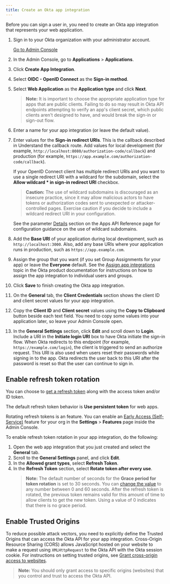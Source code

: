 ```yaml
---
title: Create an Okta app integration
---
```

Before you can sign a user in, you need to create an Okta app integration that represents your web application.

1. Sign in to your Okta organization with your administrator account.

    <a href="https://developer.okta.com/login" target="_blank" class="Button--blue">Go to Admin Console</a>

1. In the Admin Console, go to **Applications** > **Applications**.
1. Click **Create App Integration**.
1. Select **OIDC - OpenID Connect** as the **Sign-in method**.
1. Select **Web Application** as the **Application type** and click **Next**.
    > **Note:** It is important to choose the appropriate application type for apps that are public clients. Failing to do so may result in Okta API endpoints attempting to verify an app's client secret, which public clients aren't designed to have, and would break the sign-in or sign-out flow.
1. Enter a name for your app integration (or leave the default value).
1. Enter values for the **Sign-in redirect URIs**. This is the callback described in <GuideLink link="../define-callback">Understand the callback route</GuideLink>. Add values for local development (for example, `http://localhost:8080/authorization-code/callback`) and production (for example, `https://app.example.com/authorization-code/callback`).

    If your OpenID Connect client has multiple redirect URIs and you want to use a single redirect URI with a wildcard for the subdomain, select the **Allow wildcard * in sign-in redirect URI** checkbox.

    > **Caution:** The use of wildcard subdomains is discouraged as an insecure practice, since it may allow malicious actors to have tokens or authorization codes sent to unexpected or attacker-controlled pages. Exercise caution if you decide to include a wildcard redirect URI in your configuration.

    See the parameter [Details](/docs/reference/api/apps/#details) section on the Apps API Reference page for configuration guidance on the use of wildcard subdomains.

1. Add the **Base URI** of your application during local development, such as `http://localhost:3000`. Also, add any base URIs where your application runs in production, such as `https://app.example.com`.
1. Assign the group that you want (if you set Group Assignments for your app) or leave the **Everyone** default. See the [Assign app integrations](https://help.okta.com/okta_help.htm?id=ext_Apps_Apps_Page-assign) topic in the Okta product documentation for instructions on how to assign the app integration to individual users and groups.
1. Click **Save** to finish creating the Okta app integration.
1. On the **General** tab, the **Client Credentials** section shows the client ID and client secret values for your app integration.
1. Copy the **Client ID** and **Client secret** values using the **Copy to Clipboard** button beside each text field.
You need to copy some values into your application later, so leave your Admin Console open.
1. In the **General Settings** section, click **Edit** and scroll down to **Login**. Include a URI in the **Initiate login URI** box to have Okta initiate the sign-in flow. When Okta redirects to this endpoint (for example, `https://example.com/login`), the client is triggered to send an authorize request. This URI is also used when users reset their passwords while signing in to the app. Okta redirects the user back to this URI after the password is reset so that the user can continue to sign in.

## Enable refresh token rotation

You can choose to [get a refresh token](/docs/guides/refresh-tokens/get-refresh-token/) along with the access token and/or ID token.

The default refresh token behavior is **Use persistent token** for web apps.

Rotating refresh tokens is an <ApiLifecycle access="ea"/> feature.
You can enable an [Early Access (Self-Service)](/docs/reference/releases-at-okta/#early-access-ea) feature for your org in the **Settings** > **Features** page inside the Admin Console.

To enable refresh token rotation in your app integration, do the following:

1. Open the web app integration that you just created and select the **General** tab.
1. Scroll to the **General Settings** panel, and click **Edit**.
1. In the **Allowed grant types**, select **Refresh Token**.
1. In the **Refresh Token** section, select **Rotate token after every use**.
    > **Note:** The default number of seconds for the **Grace period for token rotation** is set to 30 seconds. You can [change the value](/docs/guides/refresh-tokens/refresh-token-rotation/#enable-refresh-token-rotation) to any number between 0 and 60 seconds. After the refresh token is rotated, the previous token remains valid for this amount of time to allow clients to get the new token. Using a value of 0 indicates that there is no grace period.

## Enable Trusted Origins

To reduce possible attack vectors, you need to explicitly define the Trusted Origins that can access the Okta API for your app integration. Cross-Origin Resource Sharing (CORS) allows JavaScript hosted on your website to make a request using `XMLHttpRequest` to the Okta API with the Okta session cookie. For instructions on setting trusted origins, see [Grant cross-origin access to websites](/docs/guides/enable-cors/granting-cors/).

>**Note:** You should only grant access to specific origins (websites) that you control and trust to access the Okta API.

<NextSectionLink/>
